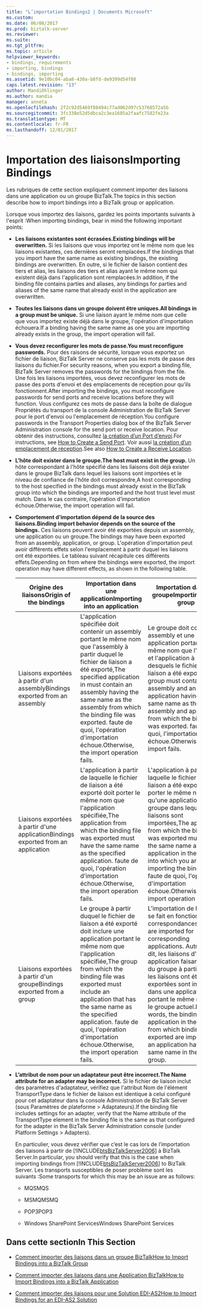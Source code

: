 ```yaml
---
title: "L’importation Bindings2 | Documents Microsoft"
ms.custom: 
ms.date: 06/08/2017
ms.prod: biztalk-server
ms.reviewer: 
ms.suite: 
ms.tgt_pltfrm: 
ms.topic: article
helpviewer_keywords:
- bindings, requirements
- importing, bindings
- bindings, importing
ms.assetid: 9e10bc04-aba8-430a-b8fd-de9399d54f88
caps.latest.revision: "13"
author: MandiOhlinger
ms.author: mandia
manager: anneta
ms.openlocfilehash: 2f2c92d5469f88494c77ad062d97c53768572a5b
ms.sourcegitcommit: 3fc338e52d5dbca2c3ea1685a2faafc7582fe23a
ms.translationtype: MT
ms.contentlocale: fr-FR
ms.lasthandoff: 12/01/2017
---
```

# <a name="importing-bindings"></a><span data-ttu-id="3543e-102">Importation des liaisons</span><span class="sxs-lookup"><span data-stu-id="3543e-102">Importing Bindings</span></span>
<span data-ttu-id="3543e-103">Les rubriques de cette section expliquent comment importer des liaisons dans une application ou un groupe BizTalk.</span><span class="sxs-lookup"><span data-stu-id="3543e-103">The topics in this section describe how to import bindings into a BizTalk group or application.</span></span>  
  
 <span data-ttu-id="3543e-104">Lorsque vous importez des liaisons, gardez les points importants suivants à l'esprit :</span><span class="sxs-lookup"><span data-stu-id="3543e-104">When importing bindings, bear in mind the following important points:</span></span>  
  
-   <span data-ttu-id="3543e-105">**Les liaisons existantes sont écrasées.**</span><span class="sxs-lookup"><span data-stu-id="3543e-105">**Existing bindings will be overwritten.**</span></span> <span data-ttu-id="3543e-106">Si les liaisons que vous importez ont le même nom que les liaisons existantes, ces dernières seront remplacées.</span><span class="sxs-lookup"><span data-stu-id="3543e-106">If the bindings that you import have the same name as existing bindings, the existing bindings are overwritten.</span></span> <span data-ttu-id="3543e-107">En outre, si le fichier de liaison contient des tiers et alias, les liaisons des tiers et alias ayant le même nom qui existent déjà dans l'application sont remplacées.</span><span class="sxs-lookup"><span data-stu-id="3543e-107">In addition, if the binding file contains parties and aliases, any bindings for parties and aliases of the same name that already exist in the application are overwritten.</span></span>  
  
-   <span data-ttu-id="3543e-108">**Toutes les liaisons dans un groupe doivent être uniques.**</span><span class="sxs-lookup"><span data-stu-id="3543e-108">**All bindings in a group must be unique.**</span></span> <span data-ttu-id="3543e-109">Si une liaison ayant le même nom que celle que vous importez existe déjà dans le groupe, l'opération d'importation échouera.</span><span class="sxs-lookup"><span data-stu-id="3543e-109">If a binding having the same name as one you are importing already exists in the group, the import operation will fail.</span></span>  
  
-   <span data-ttu-id="3543e-110">**Vous devez reconfigurer les mots de passe.**</span><span class="sxs-lookup"><span data-stu-id="3543e-110">**You must reconfigure passwords.**</span></span> <span data-ttu-id="3543e-111">Pour des raisons de sécurité, lorsque vous exportez un fichier de liaison, BizTalk Server ne conserve pas les mots de passe des liaisons du fichier.</span><span class="sxs-lookup"><span data-stu-id="3543e-111">For security reasons, when you export a binding file, BizTalk Server removes the passwords for the bindings from the file.</span></span> <span data-ttu-id="3543e-112">Une fois les liaisons importées, vous devez reconfigurer les mots de passe des ports d'envoi et des emplacements de réception pour qu'ils fonctionnent.</span><span class="sxs-lookup"><span data-stu-id="3543e-112">After importing the bindings, you must reconfigure passwords for send ports and receive locations before they will function.</span></span> <span data-ttu-id="3543e-113">Vous configurez ces mots de passe dans la boîte de dialogue Propriétés du transport de la console Administration de BizTalk Server pour le port d'envoi ou l'emplacement de réception.</span><span class="sxs-lookup"><span data-stu-id="3543e-113">You configure passwords in the Transport Properties dialog box of the BizTalk Server Administration console for the send port or receive location.</span></span> <span data-ttu-id="3543e-114">Pour obtenir des instructions, consultez [la création d’un Port d’envoi](../core/how-to-create-a-send-port2.md).</span><span class="sxs-lookup"><span data-stu-id="3543e-114">For instructions, see [How to Create a Send Port](../core/how-to-create-a-send-port2.md).</span></span> <span data-ttu-id="3543e-115">Voir aussi [la création d’un emplacement de réception](../core/how-to-create-a-receive-location.md).</span><span class="sxs-lookup"><span data-stu-id="3543e-115">See also [How to Create a Receive Location](../core/how-to-create-a-receive-location.md).</span></span>  
  
-   <span data-ttu-id="3543e-116">**L’hôte doit exister dans le groupe.**</span><span class="sxs-lookup"><span data-stu-id="3543e-116">**The host must exist in the group.**</span></span> <span data-ttu-id="3543e-117">Un hôte correspondant à l'hôte spécifié dans les liaisons doit déjà exister dans le groupe BizTalk dans lequel les liaisons sont importées et le niveau de confiance de l'hôte doit correspondre,</span><span class="sxs-lookup"><span data-stu-id="3543e-117">A host corresponding to the host specified in the bindings must already exist in the BizTalk group into which the bindings are imported and the host trust level must match.</span></span> <span data-ttu-id="3543e-118">Dans le cas contraire, l’opération d’importation échoue.</span><span class="sxs-lookup"><span data-stu-id="3543e-118">Otherwise, the import operation will fail.</span></span>  
  
-   <span data-ttu-id="3543e-119">**Comportement d’importation dépend de la source des liaisons.**</span><span class="sxs-lookup"><span data-stu-id="3543e-119">**Binding import behavior depends on the source of the bindings.**</span></span> <span data-ttu-id="3543e-120">Ces liaisons peuvent avoir été exportées depuis un assembly, une application ou un groupe.</span><span class="sxs-lookup"><span data-stu-id="3543e-120">The bindings may have been exported from an assembly, application, or group.</span></span> <span data-ttu-id="3543e-121">L'opération d'importation peut avoir différents effets selon l'emplacement à partir duquel les liaisons ont été exportées. Le tableau suivant récapitule ces différents effets.</span><span class="sxs-lookup"><span data-stu-id="3543e-121">Depending on from where the bindings were exported, the import operation may have different effects, as shown in the following table.</span></span>  
  
    |<span data-ttu-id="3543e-122">Origine des liaisons</span><span class="sxs-lookup"><span data-stu-id="3543e-122">Origin of the bindings</span></span>|<span data-ttu-id="3543e-123">Importation dans une application</span><span class="sxs-lookup"><span data-stu-id="3543e-123">Importing into an application</span></span>|<span data-ttu-id="3543e-124">Importation dans un groupe</span><span class="sxs-lookup"><span data-stu-id="3543e-124">Importing into a group</span></span>|  
    |----------------------------|-----------------------------------|----------------------------|  
    |<span data-ttu-id="3543e-125">Liaisons exportées à partir d'un assembly</span><span class="sxs-lookup"><span data-stu-id="3543e-125">Bindings exported from an assembly</span></span>|<span data-ttu-id="3543e-126">L'application spécifiée doit contenir un assembly portant le même nom que l'assembly à partir duquel le fichier de liaison a été exporté,</span><span class="sxs-lookup"><span data-stu-id="3543e-126">The specified application in must contain an assembly having the same name as the assembly from which the binding file was exported.</span></span> <span data-ttu-id="3543e-127">faute de quoi, l'opération d'importation échoue.</span><span class="sxs-lookup"><span data-stu-id="3543e-127">Otherwise, the import operation fails.</span></span>|<span data-ttu-id="3543e-128">Le groupe doit contenir un assembly et une application portant le même nom que l'assembly et l'application à partir desquels le fichier de liaison a été exporté,</span><span class="sxs-lookup"><span data-stu-id="3543e-128">The group must contain an assembly and an application having the same name as the assembly and application from which the binding file was exported.</span></span> <span data-ttu-id="3543e-129">faute de quoi, l'importation échoue.</span><span class="sxs-lookup"><span data-stu-id="3543e-129">Otherwise, the import fails.</span></span>|  
    |<span data-ttu-id="3543e-130">Liaisons exportées à partir d'une application</span><span class="sxs-lookup"><span data-stu-id="3543e-130">Bindings exported from an application</span></span>|<span data-ttu-id="3543e-131">L'application à partir de laquelle le fichier de liaison a été exporté doit porter le même nom que l'application spécifiée,</span><span class="sxs-lookup"><span data-stu-id="3543e-131">The application from which the binding file was exported must have the same name as the specified application.</span></span> <span data-ttu-id="3543e-132">faute de quoi, l'opération d'importation échoue.</span><span class="sxs-lookup"><span data-stu-id="3543e-132">Otherwise, the import operation fails.</span></span>|<span data-ttu-id="3543e-133">L'application à partir de laquelle le fichier de liaison a été exporté doit porter le même nom qu'une application du groupe dans lequel les liaisons sont importées,</span><span class="sxs-lookup"><span data-stu-id="3543e-133">The application from which the binding file was exported must have the same name as an application in the group into which you are importing the bindings.</span></span> <span data-ttu-id="3543e-134">faute de quoi, l'opération d'importation échoue.</span><span class="sxs-lookup"><span data-stu-id="3543e-134">Otherwise, the import operation fails.</span></span>|  
    |<span data-ttu-id="3543e-135">Liaisons exportées à partir d'un groupe</span><span class="sxs-lookup"><span data-stu-id="3543e-135">Bindings exported from a group</span></span>|<span data-ttu-id="3543e-136">Le groupe à partir duquel le fichier de liaison a été exporté doit inclure une application portant le même nom que l'application spécifiée,</span><span class="sxs-lookup"><span data-stu-id="3543e-136">The group from which the binding file was exported must include an application that has the same name as the specified application.</span></span> <span data-ttu-id="3543e-137">faute de quoi, l'opération d'importation échoue.</span><span class="sxs-lookup"><span data-stu-id="3543e-137">Otherwise, the import operation fails.</span></span>|<span data-ttu-id="3543e-138">L'importation de liaisons se fait en fonction de correspondances.</span><span class="sxs-lookup"><span data-stu-id="3543e-138">Bindings are imported for corresponding applications.</span></span> <span data-ttu-id="3543e-139">Autrement dit, les liaisons d'une application faisant partie du groupe à partir duquel les liaisons ont été exportées sont importées dans une application portant le même nom que le groupe actuel.</span><span class="sxs-lookup"><span data-stu-id="3543e-139">In other words, the bindings of an application in the group from which bindings were exported are imported into an application having the same name in the current group.</span></span>|  
  
-   <span data-ttu-id="3543e-140">**L’attribut de nom pour un adaptateur peut être incorrect.**</span><span class="sxs-lookup"><span data-stu-id="3543e-140">**The Name attribute for an adapter may be incorrect.**</span></span> <span data-ttu-id="3543e-141">Si le fichier de liaison inclut des paramètres d'adaptateur, vérifiez que l'attribut Nom de l'élément TransportType dans le fichier de liaison est identique à celui configuré pour cet adaptateur dans la console Administration de BizTalk Server (sous Paramètres de plateforme > Adaptateurs).</span><span class="sxs-lookup"><span data-stu-id="3543e-141">If the binding file includes settings for an adapter, verify that the Name attribute of the TransportType element in the binding file is the same as that configured for the adapter in the BizTalk Server Administration console (under Platform Settings > Adapters).</span></span>  
  
     <span data-ttu-id="3543e-142">En particulier, vous devez vérifier que c’est le cas lors de l’importation des liaisons à partir de [!INCLUDE[btsBizTalkServer2006](../includes/btsbiztalkserver2006-md.md)] à BizTalk Server.</span><span class="sxs-lookup"><span data-stu-id="3543e-142">In particular, you should verify that this is the case when importing bindings from [!INCLUDE[btsBizTalkServer2006](../includes/btsbiztalkserver2006-md.md)] to BizTalk Server.</span></span> <span data-ttu-id="3543e-143">Les transports susceptibles de poser problème sont les suivants :</span><span class="sxs-lookup"><span data-stu-id="3543e-143">Some transports for which this may be an issue are as follows:</span></span>  
  
    -   <span data-ttu-id="3543e-144">MQS</span><span class="sxs-lookup"><span data-stu-id="3543e-144">MQS</span></span>  
  
    -   <span data-ttu-id="3543e-145">MSMQ</span><span class="sxs-lookup"><span data-stu-id="3543e-145">MSMQ</span></span>  
  
    -   <span data-ttu-id="3543e-146">POP3</span><span class="sxs-lookup"><span data-stu-id="3543e-146">POP3</span></span>  
  
    -   <span data-ttu-id="3543e-147">Windows SharePoint Services</span><span class="sxs-lookup"><span data-stu-id="3543e-147">Windows SharePoint Services</span></span>  
  
## <a name="in-this-section"></a><span data-ttu-id="3543e-148">Dans cette section</span><span class="sxs-lookup"><span data-stu-id="3543e-148">In This Section</span></span>  
  
-   [<span data-ttu-id="3543e-149">Comment importer des liaisons dans un groupe BizTalk</span><span class="sxs-lookup"><span data-stu-id="3543e-149">How to Import Bindings into a BizTalk Group</span></span>](../core/how-to-import-bindings-into-a-biztalk-group.md)  
  
-   [<span data-ttu-id="3543e-150">Comment importer des liaisons dans une Application BizTalk</span><span class="sxs-lookup"><span data-stu-id="3543e-150">How to Import Bindings into a BizTalk Application</span></span>](../core/how-to-import-bindings-into-a-biztalk-application.md)  
  
-   [<span data-ttu-id="3543e-151">Comment importer des liaisons pour une Solution EDI-AS2</span><span class="sxs-lookup"><span data-stu-id="3543e-151">How to Import Bindings for an EDI-AS2 Solution</span></span>](../core/how-to-import-bindings-for-an-edi-as2-solution.md)